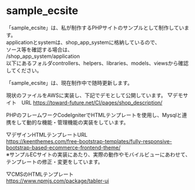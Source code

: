 # sample_ecsite

「sample_ecsite」は、私が制作するPHPサイトのサンプルとして制作しています。<br>
applicationとsystemは、shop_app_systemに格納しているので、<br>
ソース等を確認する場合は、<br>
/shop_app_system/application<br>
以下にあるフォルダcontrollers、helpers、libraries、models、viewsから確認してください。

「sample_ecsite」は、現在制作中で随時更新します。

現状のファイルをAWSに実装し、下記でデモとして公開しています。
▽デモサイト　URL
https://toward-future.net/CI/pages/shop_description/

PHPのフレームワークCodeIgniterでHTMLテンプレートを使用し、Mysqlと連携をして動的な機能・管理機能の実装をしています。

▽デザインHTMLテンプレートURL<br>
https://keenthemes.com/free-bootstrap-templates/fully-responsive-bootstrap-based-ecommerce-frontend-theme/<br>
※サンプルECサイトの実装にあたり、実際の動作やモバイルビューにあわせて、テンプレートの修正・変更をしています。

▽CMSのHTMLテンプレート<br>
https://www.npmjs.com/package/tabler-ui

